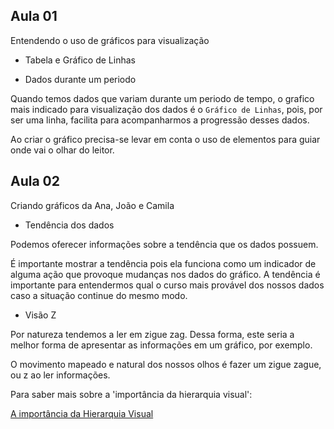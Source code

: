 ## Aula 01

Entendendo o uso de gráficos para visualização

- Tabela e Gráfico de Linhas

- Dados durante um periodo

Quando temos dados que variam durante um periodo de tempo, o grafico mais
indicado para visualização dos dados é o `Gráfico de Linhas`, pois,
por ser uma linha, facilita para acompanharmos a progressão desses dados.

Ao criar o gráfico precisa-se levar em conta o uso de elementos para guiar onde
vai o olhar do leitor.

## Aula 02

Criando gráficos da Ana, João e Camila

- Tendência dos dados

Podemos oferecer informações sobre a tendência que os dados possuem.

É importante mostrar a tendência pois ela funciona como um indicador de alguma
ação que provoque mudanças nos dados do gráfico.
A tendência é importante para entendermos qual o curso mais provável dos nossos
dados caso a situação continue do mesmo modo.

- Visão Z

Por natureza tendemos a ler em zigue zag. Dessa forma, este seria a melhor forma
de apresentar as informações em um gráfico, por exemplo.

O movimento mapeado e natural dos nossos olhos é fazer um zigue zague, ou z ao ler informações.

Para saber mais sobre a 'importância da hierarquia visual':

[A importância da Hierarquia Visual](https://designculture.com.br/a-importancia-da-hierarquia-visual/)

